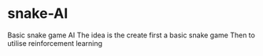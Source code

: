 # snake-AI
Basic snake game AI
The idea is the create first a basic snake game
Then to utilise reinforcement learning
